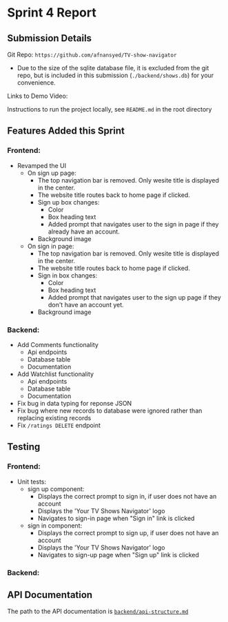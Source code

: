 # Sprint 4 Report

## Submission Details
Git Repo: `https://github.com/afnansyed/TV-show-navigator`
- Due to the size of the sqlite database file, it is excluded from the git repo, but is included in this submission (`./backend/shows.db`) for your convenience.

Links to Demo Video:

Instructions to run the project locally, see `README.md` in the root directory

## Features Added this Sprint
### Frontend:
- Revamped the UI
    - On sign up page:
        - The top navigation bar is removed. Only wesite title is displayed in the center.
        - The website title routes back to home page if clicked.
        - Sign up box changes:
           - Color
           - Box heading text
           - Added prompt that navigates user to the sign in page if they already have an account.
        - Background image
    - On sign in page:
        - The top navigation bar is removed. Only wesite title is displayed in the center.
        - The website title routes back to home page if clicked.
        - Sign in box changes:
           - Color
           - Box heading text
           - Added prompt that navigates user to the sign up page if they don't have an account yet.
        - Background image

      
### Backend:
- Add Comments functionality
  - Api endpoints
  - Database table
  - Documentation
- Add Watchlist functionality
  - Api endpoints
  - Database table
  - Documentation
- Fix bug in data typing for reponse JSON
- Fix bug where new records to database were ignored rather than replacing existing records
- Fix `/ratings DELETE` endpoint

## Testing
### Frontend:

- Unit tests:
  - sign up component:
      - Displays the correct prompt to sign in, if user does not have an account
      - Displays the 'Your TV Shows Navigator' logo
      - Navigates to sign-in page when "Sign in" link is clicked
  - sign in component:
      - Displays the correct prompt to sign up, if user does not have an account
      - Displays the 'Your TV Shows Navigator' logo
      - Navigates to sign-up page when "Sign up" link is clicked
    
### Backend:

## API Documentation

The path to the API documentation is [`backend/api-structure.md`](backend/api-structure.md)

